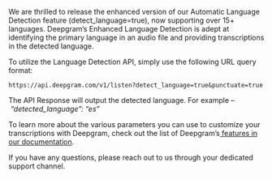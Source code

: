 We are thrilled to release the enhanced version of our Automatic Language Detection feature (detect_language=true), now supporting over 15+ languages. Deepgram’s Enhanced Language Detection is adept at identifying the primary language in an audio file and providing transcriptions in the detected language.

To utilize the Language Detection API, simply use the following URL query format: 

`https://api.deepgram.com/v1/listen?detect_language=true&punctuate=true`

The API Response will output the detected language. For example – *“detected_language”: “es”*

To learn more about the various parameters you can use to customize your transcriptions with Deepgram, check out the list of Deepgram’s[ features in our documentation](https://developers.deepgram.com/docs/features-overview).  

If you have any questions, please reach out to us through your dedicated support channel.

